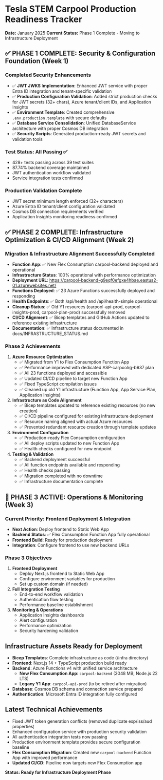 # Tesla STEM Carpool Production Readiness Tracker

**Date:** January 2025
**Current Status:** Phase 1 Complete - Moving to Infrastructure Deployment

## ✅ PHASE 1 COMPLETE: Security & Configuration Foundation (Week 1)

### Completed Security Enhancements

- ✅ **JWT JWKS Implementation**: Enhanced JWT service with proper Entra ID integration and tenant-specific validation
- ✅ **Production Configuration Validation**: Added strict production checks for JWT secrets (32+ chars), Azure tenant/client IDs, and Application Insights
- ✅ **Environment Template**: Created comprehensive `.env.production.template` with secure defaults
- ✅ **Database Service Consolidation**: Unified DatabaseService architecture with proper Cosmos DB integration
- ✅ **Security Scripts**: Generated production-ready JWT secrets and validation tools

### Test Status: All Passing ✅

- 428+ tests passing across 39 test suites
- 87.74% backend coverage maintained
- JWT authentication workflow validated
- Service integration tests confirmed

### Production Validation Complete

- JWT secret minimum length enforced (32+ characters)
- Azure Entra ID tenant/client configuration validated
- Cosmos DB connection requirements verified
- Application Insights monitoring readiness confirmed

## ✅ PHASE 2 COMPLETE: Infrastructure Optimization & CI/CD Alignment (Week 2)

### Migration & Infrastructure Alignment Successfully Completed

- **Function App**: ✅ New Flex Consumption carpool-backend deployed and operational
- **Infrastructure Status**: 100% operational with performance optimization
- **Deployment URL**: https://carpool-backend-g9eqf0efgxe4hbae.eastus2-01.azurewebsites.net/
- **Functions Deployed**: ✅ 23 Azure Functions successfully deployed and responding
- **Health Endpoints**: ✅ Both /api/health and /api/health-simple operational
- **Cleanup Status**: ✅ Old Y1 resources (carpool-api-prod, carpool-insights-prod, carpool-plan-prod) successfully removed
- **CI/CD Alignment**: ✅ Bicep templates and GitHub Actions updated to reference existing infrastructure
- **Documentation**: ✅ Infrastructure status documented in docs/INFRASTRUCTURE_STATUS.md

### Phase 2 Achievements

1. **Azure Resource Optimization**
   - ✅ Migrated from Y1 to Flex Consumption Function App
   - ✅ Performance improved with dedicated ASP-carpoolrg-b937 plan
   - ✅ All 23 functions deployed and accessible
   - ✅ Updated CI/CD pipeline to target new Function App
   - ✅ Fixed TypeScript compilation issues
   - ✅ Cleaned up old Y1 infrastructure (Function App, App Service Plan, Application Insights)
2. **Infrastructure as Code Alignment**
   - ✅ Bicep templates updated to reference existing resources (no new creation)
   - ✅ CI/CD pipeline configured for existing infrastructure deployment
   - ✅ Resource naming aligned with actual Azure resources
   - ✅ Prevented redundant resource creation through template updates
3. **Environment Configuration**
   - ✅ Production-ready Flex Consumption configuration
   - ✅ All deploy scripts updated to new Function App
   - ✅ Health checks configured for new endpoint
4. **Testing & Validation**
   - ✅ Backend deployment successful
   - ✅ All function endpoints available and responding
   - ✅ Health checks passing
   - ✅ Migration completed with no downtime
   - ✅ Infrastructure documentation complete

## 🚀 PHASE 3 ACTIVE: Operations & Monitoring (Week 3)

### Current Priority: Frontend Deployment & Integration

- **Next Action**: Deploy frontend to Static Web App
- **Backend Status**: ✅ Flex Consumption Function App fully operational
- **Frontend Build**: Ready for production deployment
- **Integration**: Configure frontend to use new backend URLs

### Phase 3 Objectives

1. **Frontend Deployment**
   - Deploy Next.js frontend to Static Web App
   - Configure environment variables for production
   - Set up custom domain (if needed)
2. **Full Integration Testing**
   - End-to-end workflow validation
   - Authentication flow testing
   - Performance baseline establishment
3. **Monitoring & Operations**
   - Application Insights dashboards
   - Alert configuration
   - Performance optimization
   - Security hardening validation

## Infrastructure Assets Ready for Deployment

- **Bicep Templates**: Complete infrastructure as code (/infra directory)
- **Frontend**: Next.js 14 + TypeScript production build ready
- **Backend**: Azure Functions v4 with unified service architecture
  - **New Flex Consumption App**: `carpool-backend` (2048 MB, Node.js 22 LTS)
  - **Legacy Y1 App**: `carpool-api-prod` (to be retired after migration)
- **Database**: Cosmos DB schema and connection service prepared
- **Authentication**: Microsoft Entra ID integration fully configured

## Latest Technical Achievements

- Fixed JWT token generation conflicts (removed duplicate exp/iss/aud properties)
- Enhanced configuration service with production security validation
- All authentication integration tests now passing
- Production environment template provides secure configuration baseline
- **Flex Consumption Migration**: Created new `carpool-backend` Function App with improved performance
- **Updated CI/CD**: Pipeline now targets new Flex Consumption app

**Status: Ready for Infrastructure Deployment Phase**
